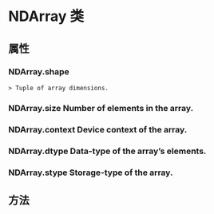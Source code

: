 # NDArray 类


## 属性


### NDArray.shape
    > Tuple of array dimensions.
### NDArray.size	Number of elements in the array.
### NDArray.context	Device context of the array.
### NDArray.dtype	Data-type of the array’s elements.
### NDArray.stype	Storage-type of the array.



## 方法



